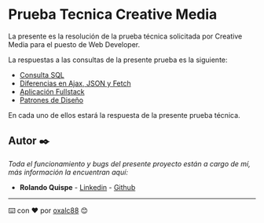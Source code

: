 # Prueba Tecnica Creative Media

La presente es la resolución de la prueba técnica solicitada por Creative Media para el puesto de Web Developer.

La respuestas a las consultas de la presente prueba es la siguiente:

* [Consulta SQL](/QuerySql.md)
* [Diferencias en Ajax, JSON y Fetch](/Ajax-JSON-Fetch.md)
* [Aplicación Fullstack](/Aplicaci%C3%B3nFullstack.md)
* [Patrones de Diseño](/patrones-dise%C3%B1o.md)

En cada uno de ellos estará la respuesta de la presente prueba técnica.

## Autor ✒️

_Toda el funcionamiento y bugs del presente proyecto están a cargo de mí, más información la encuentran aquí:_

* **Rolando Quispe** - [Linkedin](https://www.linkedin.com/in/rolando-quispe/) - [Github](https://github.com/oxalc88)


---
⌨️ con ❤️ por [oxalc88](https://github.com/oxalc88) 😊